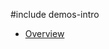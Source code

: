 #include demos-intro

- [Overview](https://js.devexpress.com/Demos/WidgetsGallery/Demo/ResponsiveBox/Overview/)